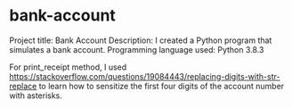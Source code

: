 # bank-account
Project title: Bank Account
Description: I created a Python program that simulates a bank account.
Programming language used: Python 3.8.3

For print_receipt method, I used https://stackoverflow.com/questions/19084443/replacing-digits-with-str-replace to learn how to sensitize the first four digits of the account number with asterisks.